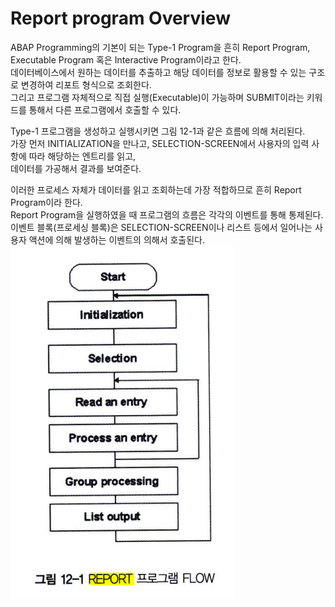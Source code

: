 # Report program Overview
ABAP Programming의 기본이 되는 Type-1 Program을 흔히 Report Program, Executable Program 혹은 Interactive Program이라고 
한다. <br>
데이터베이스에서 원하는 데이터를 추출하고 해당 데이터를 정보로 활용할 수 있는 구조로 변경하여 리포트 형식으로 조회한다. <br>
그리고 프로그램 자체적으로 직접 실행(Executable)이 가능하며 SUBMIT이라는 키워드를 통해서 다른 프로그램에서 호출할 수 있다.

Type-1 프로그램을 생성하고 실행시키면 그림 12-1과 같은 흐름에 의해 처리된다. <br>
가장 먼저 INITIALIZATION을 만나고, SELECTION-SCREEN에서 사용자의 입력 사항에 따라 해당하는 엔트리를 읽고, <br>
데이터를 가공해서 결과를 보여준다. 

이러한 프로세스 자체가 데이터를 읽고 조회하는데 가장 적합하므로 흔히 Report Program이라 한다. <br>
Report Program을 실행하였을 때 프로그램의 흐름은 각각의 이벤트를 통해 통제된다. <br>
이벤트 블록(프로세싱 블록)은 SELECTION-SCREEN이나 리스트 등에서 일어나는 사용자 액션에 의해 발생하는 이벤트의 의해서 호출된다.<BR>
![](../img/5-10.png)